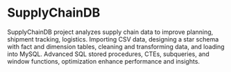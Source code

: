 # SupplyChainDB
SupplyChainDB project analyzes supply chain data to improve planning, shipment tracking, logistics. Importing CSV data, designing a star schema with fact and dimension tables, cleaning and transforming data, and loading into MySQL. Advanced SQL stored procedures, CTEs, subqueries, and window functions, optimization enhance performance and insights.
